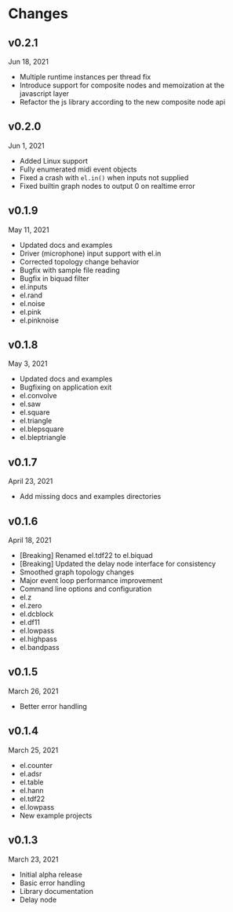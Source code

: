 # Changes

## v0.2.1

Jun 18, 2021

* Multiple runtime instances per thread fix
* Introduce support for composite nodes and memoization at the javascript layer
* Refactor the js library according to the new composite node api

## v0.2.0

Jun 1, 2021

* Added Linux support
* Fully enumerated midi event objects
* Fixed a crash with `el.in()` when inputs not supplied
* Fixed builtin graph nodes to output 0 on realtime error

## v0.1.9

May 11, 2021

* Updated docs and examples
* Driver (microphone) input support with el.in
* Corrected topology change behavior
* Bugfix with sample file reading
* Bugfix in biquad filter
* el.inputs
* el.rand
* el.noise
* el.pink
* el.pinknoise

## v0.1.8

May 3, 2021

* Updated docs and examples
* Bugfixing on application exit
* el.convolve
* el.saw
* el.square
* el.triangle
* el.blepsquare
* el.bleptriangle

## v0.1.7

April 23, 2021

* Add missing docs and examples directories

## v0.1.6

April 18, 2021

* [Breaking] Renamed el.tdf22 to el.biquad
* [Breaking] Updated the delay node interface for consistency
* Smoothed graph topology changes
* Major event loop performance improvement
* Command line options and configuration
* el.z
* el.zero
* el.dcblock
* el.df11
* el.lowpass
* el.highpass
* el.bandpass

## v0.1.5

March 26, 2021

* Better error handling

## v0.1.4

March 25, 2021

* el.counter
* el.adsr
* el.table
* el.hann
* el.tdf22
* el.lowpass
* New example projects

## v0.1.3

March 23, 2021

* Initial alpha release
* Basic error handling
* Library documentation
* Delay node
